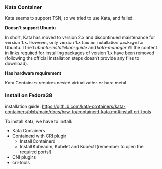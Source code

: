 ### Kata Container

Kata seems to support TSN, so we tried to use Kata, and failed.

**Doesn't support Ubuntu**

In short, Kata has moved to version 2.x and discontinued maintenance for version 1.x.
However, only version 1.x has an installation package for Ubuntu.
I tried *ubuntu-installation-guide* and *kata-manager*
All the content in links required for installing packages of version 1.x have been removed
(following the official installation steps doesn't provide any files to download).

**Has hardware requirement**

Kata Containers requires nested virtualization or bare metal.

### Install on Fedora38

installation guide:
https://github.com/kata-containers/kata-containers/blob/main/docs/how-to/containerd-kata.md#install-cri-tools

To install Kata, we have to install:
- Kata Containers
- Containerd with CRI plugin
    -  Install Containerd
    -  Install Kubeadm, Kubelet and Kubectl (remember to open the required ports!)
- CNI plugins
- cri-tools
